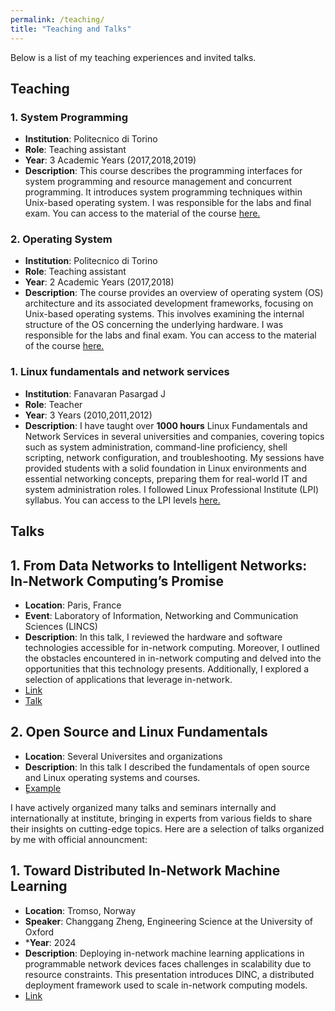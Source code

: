 ```yaml
---
permalink: /teaching/
title: "Teaching and Talks"
---
```

Below is a list of my teaching experiences and invited talks.

## Teaching

### 1. **System Programming**  
   - **Institution**: Politecnico di Torino 
   - **Role**: Teaching assistant  
   - **Year**: 3 Academic Years (2017,2018,2019) 
   - **Description**: This course describes the programming interfaces for system programming and resource management and concurrent programming. It introduces system programming techniques within Unix-based operating system. I was responsible for the labs and final exam. You can access to the material of the course [here.](https://github.com/mashemat/Courses/tree/master/System%20Programming)

### 2. **Operating System**  
   - **Institution**: Politecnico di Torino 
   - **Role**: Teaching assistant  
   - **Year**: 2 Academic Years (2017,2018) 
   - **Description**: The course provides an overview of operating system (OS) architecture and its associated development frameworks,
focusing on Unix-based operating systems. This involves examining the internal structure of the OS concerning the
underlying hardware. I was responsible for the labs and final exam. You can access to the material of the course [here.](https://github.com/mashemat/Courses/tree/master/Operating%20System)

### 1. **Linux fundamentals and network services**  
   - **Institution**: Fanavaran Pasargad J 
   - **Role**: Teacher  
   - **Year**: 3 Years (2010,2011,2012) 
   - **Description**: I have taught over **1000 hours** Linux Fundamentals and Network Services in several universities and companies, covering topics such as system administration, command-line proficiency, shell scripting, network configuration, and troubleshooting. My sessions have provided students with a solid foundation in Linux environments and essential networking concepts, preparing them for real-world IT and system administration roles. I followed Linux Professional Institute (LPI) syllabus. You can access to the LPI levels [here.](https://www.lpi.org/our-certifications/summary-of-lpi-certifications/)

## Talks

## 1. **From Data Networks to Intelligent Networks: In-Network Computing’s Promise**   
   - **Location**: Paris, France  
   - **Event**: Laboratory of Information, Networking and Communication Sciences (LINCS)  
   - **Description**: In this talk, I reviewed the hardware and software technologies accessible for in-network computing. Moreover, I outlined the obstacles encountered in in-network computing and delved into the opportunities that this technology presents. Additionally, I explored a selection of applications that leverage in-network.
   - [Link](https://www.lincs.fr/events/talk-by-masoud-hemmatpour/)
   - [Talk](https://www.youtube.com/watch?v=CTe9rFVE1cs&t=46s)

## 2. **Open Source and Linux Fundamentals**   
   - **Location**: Several Universites and organizations 
   - **Description**: In this talk I described the fundamentals of open source and Linux operating systems and courses.
   - [ٍExample](https://www.elug.ir/doku.php?id=%D8%AC%D9%84%D8%B3%D8%A7%D8%AA:%D8%AC%D9%84%D8%B3%D9%87_%D8%B5%D8%AF_%D9%88_%D8%B4%D8%B5%D8%AA_%D9%88_%D8%B3%D9%88%D9%85)

I have actively organized many talks and seminars internally and internationally at institute, bringing in experts from various fields to share their insights on cutting-edge topics. Here are a selection of talks organized by me with official announcment:

## 1. **Toward Distributed In-Network Machine Learning**   
   - **Location**: Tromso, Norway
   - **Speaker**:  Changgang Zheng, Engineering Science at the University of Oxford
   - ***Year**: 2024 
   - **Description**: Deploying in-network machine learning applications in programmable network devices faces challenges in scalability due to resource constraints. This presentation introduces DINC, a distributed deployment framework used to scale in-network computing models. 
   - [Link](https://uit.no/nyheter/artikkel/kortnytt?p_document_id=839951)








